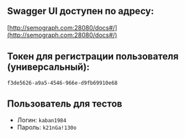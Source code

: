## **Swagger UI доступен по адресу:**
[http://semograph.com:28080/docs#/](http://semograph.com:28080/docs#/)

## **Токен для регистрации пользователя (универсальный):**
`f3de5626-a9a5-4546-966e-d9fb69910e68`

## **Пользователь для тестов**
- Логин: `kaban1984`
- Пароль: `k21nGa!130o`
